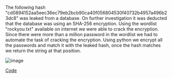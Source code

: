 The following hash "cd0894152aa5eec36ec79eb2bcb90ca40f056804530f40732b4957a496b23dc8" was leaked from a database. On further investigation it was deducted that the database was using 
an SHA-256 encryption. Using the wordlist "rockyou.txt" available on internet we were able to crack the encryption.
Since there were more than a million password in the wordlist we had to automate the task of cracking the encryption. Using python we encrypt all the passwords and match it with the leaked hash,
once the hash matches we return the string at that position.

![image](https://github.com/KhanMarshaI/Python/assets/108894019/4d51ade1-c005-41da-806e-53061dd73ac5)

[Code](https://github.com/KhanMarshaI/Python/blob/master/Project/Cryptography/hash.py)
